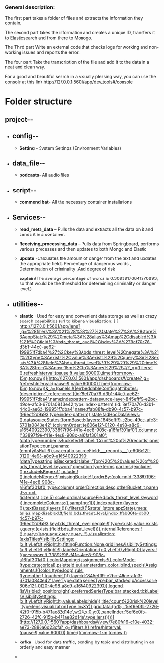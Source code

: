   ### General description:

 The first part takes a folder of files and extracts the information they contain.

The second part takes the information and creates a unique ID, transfers it to Elasticsearch and from there to Monogo.

The Third part Write an external code that checks logs for working and non-working issues and reports the error.

The four part Take the transcription of the file and add it to the data in a neat and clean way.

For a good and beautiful search in a visually pleasing way, you can use the console at this link http://127.0.0.1:5601/app/dev_tools#/console

# Folder structure

## project--
- ## config--
     -  **Setting** - System Settings (Environment Variables)
  
- ## data_file--
     -   **podcasts**- All audio files
  
- ## script--
     - **commend.bat**- All the necessary container installations 

- ## Services--
   -  **read_meta_data** – Pulls the data and extracts all the data on it and sends it in a container.
     
   -  **Receiving_processing_data** – Pulls data from Springboard, performs various processes and then updates to both Mongo and Elastic
      
   -  **update** -Calculates the amount of danger from the text and updates the appropriate fields 
                  Percentage of dangerous words , Determination of criminality ,And degree of risk
                      

        **explain**(The average percentage of words is 0.30939176841270893, so that would be the threshold for determining criminality or danger level.)
    
                 
                  
                   
 - ## utillities--  
     - **elastic** -Used for easy and convenient data storage as well as crazy search capabilities
         (url to kibana visualization:
     [ [  http://127.0.0.1:5601/app/lens?_g=%28filters%3A%21%28%28%27%24state%27%3A%28store%3AappState%29%2Cmeta%3A%28alias%3Amap%2Cdisabled%3A%21f%2Cfield%3Abds_threat_level%2Cindex%3A%278ef70a76-d3b1-44c0-ae62-199951f7dba4%27%2Ckey%3Abds_threat_level%2Cnegate%3A%21f%2Ctype%3Aexists%2Cvalue%3Aexists%29%2Cquery%3A%28exists%3A%28field%3Abds_threat_level%29%29%29%29%2Ctime%3A%28from%3Anow-15m%2Cto%3Anow%29%29#/?_g=(filters:!(),refreshInterval:(pause:!t,value:60000),time:(from:now-15m,to:now))](http://127.0.0.1:5601/app/dashboards#/create?_g=(refreshInterval:(pause:!t,value:60000),time:(from:now-15m,to:now))&_a=(panels:!((embeddableConfig:(attributes:(description:'',references:!((id:'8ef70a76-d3b1-44c0-ae62-199951f7dba4',name:indexpattern-datasource-layer-845efff9-e2bc-49ce-afc3-6701a0843e42,type:index-pattern),(id:'8ef70a76-d3b1-44c0-ae62-199951f7dba4',name:ffab88fa-db90-4c57-b97c-f96ecf2d9a93,type:index-pattern)),state:(adHocDataViews:(),datasourceStates:(formBased:(layers:('845efff9-e2bc-49ce-afc3-6701a0843e42':(columnOrder:!(e606e12f-0120-4e98-a8c9-a16540922390,'33897f96-f41e-4ec8-908c-a16faf301af0'),columns:('33897f96-f41e-4ec8-908c-a16faf301af0':(dataType:number,isBucketed:!f,label:'Count%20of%20records',operationType:count,params:(emptyAsNull:!t),scale:ratio,sourceField:___records___),e606e12f-0120-4e98-a8c9-a16540922390:(dataType:string,isBucketed:!t,label:'Top%205%20values%20of%20bds_threat_level.keyword',operationType:terms,params:(exclude:!(),excludeIsRegex:!f,include:!(),includeIsRegex:!f,missingBucket:!f,orderBy:(columnId:'33897f96-f41e-4ec8-908c-a16faf301af0',type:column),orderDirection:desc,otherBucket:!t,parentFormat:(id:terms),size:5),scale:ordinal,sourceField:bds_threat_level.keyword)),incompleteColumns:(),sampling:1))),indexpattern:(layers:()),textBased:(layers:())),filters:!(('$state':(store:appState),meta:(alias:map,disabled:!f,field:bds_threat_level,index:ffab88fa-db90-4c57-b97c-f96ecf2d9a93,key:bds_threat_level,negate:!f,type:exists,value:exists),query:(exists:(field:bds_threat_level)))),internalReferences:!(),query:(language:kuery,query:''),visualization:(axisTitlesVisibilitySettings:(x:!t,yLeft:!t,yRight:!t),fittingFunction:None,gridlinesVisibilitySettings:(x:!t,yLeft:!t,yRight:!t),labelsOrientation:(x:0,yLeft:0,yRight:0),layers:!((accessors:!('33897f96-f41e-4ec8-908c-a16faf301af0'),colorMapping:(assignments:!(),colorMode:(type:categorical),paletteId:eui_amsterdam_color_blind,specialAssignments:!((color:(type:loop),rule:(type:other),touched:!f))),layerId:'845efff9-e2bc-49ce-afc3-6701a0843e42',layerType:data,seriesType:bar_stacked,xAccessor:e606e12f-0120-4e98-a8c9-a16540922390)),legend:(isVisible:!t,position:right),preferredSeriesType:bar_stacked,tickLabelsVisibilitySettings:(x:!t,yLeft:!t,yRight:!t),valueLabels:hide)),title:'count%20risk%20level',type:lens,visualizationType:lnsXY)),gridData:(h:15,i:'5ef6e0fb-2726-42f0-915b-b471ae82d14e',w:24,x:0,y:0),panelIndex:'5ef6e0fb-2726-42f0-915b-b471ae82d14e',type:lens)))))](http://127.0.0.1:5601/app/dashboards#/view/7e80fe16-c10e-4032-ae73-2886a6d23cfa?_g=(filters:!(),refreshInterval:(pause:!t,value:60000),time:(from:now-15m,to:now)))
       
     - **kafka** -Used for data traffic, sending by topic and distributing in an orderly and easy manner
     - 






